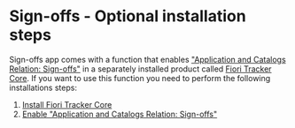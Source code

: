 # Sign-offs - Optional installation steps

Sign-offs app comes with a function that enables ["Application and Catalogs Relation: Sign-offs"](../../rel-so/FPS01/main.md) in a separately installed product called [Fiori Tracker Core](../../core/SPS03/main.md). If you want to use this function you need to perform the following installations steps:

1. [Install Fiori Tracker Core](../../core/SPS03/inst.md)
2. [Enable "Application and Catalogs Relation: Sign-offs"](rel.md)